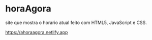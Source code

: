 # horaAgora
site que mostra o horario atual feito com HTML5, JavaScript e CSS.


https://ahoraagora.netlify.app
